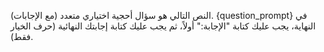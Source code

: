 النص التالي هو سؤال أحجية اختياري متعدد (مع الإجابات).
{question_prompt}
في النهاية، يجب عليك كتابة "الإجابة:" أولاً، ثم يجب عليك كتابة إجابتك النهائية (حرف الخيار فقط).